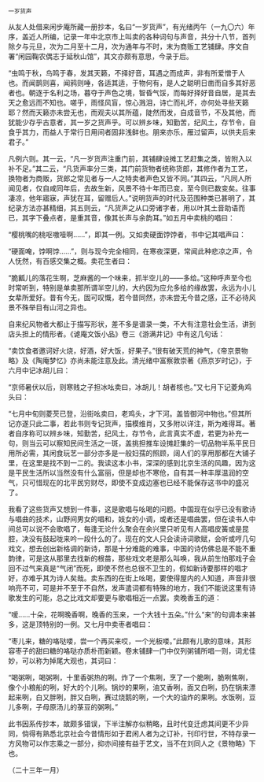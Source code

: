     一岁货声 

   从友人处借来闲步庵所藏一册抄本，名曰“一岁货声”，有光绪丙午（一九〇六）年序，盖近人所编，记录一年中北京市上叫卖的各种词句与声音，共分十八节，首列除夕与元旦，次为二月至十二月，次为通年与不时，末为商贩工艺铺肆。序文自署“闲园鞠农偶志于延秋山馆”，其文亦颇有意思，今录于后。

   “虫鸣于秋，鸟鸣于春，发其天籁，不择好音，耳遇之而成声，非有所爱憎于人也。而闻鹊则喜，闻鸦则唾，各适其适，于物何有，是人之聪明日凿而自多其好恶者也。朝逐于名利之场，暮夺于声色之境，智昏气馁，而每好择好音自居，是其去天之愈远而不知也。嗟乎，雨怪风盲，惊心溅泪，诗亡而礼坏，亦何处寻些天籁耶？然而天籁亦未尝无也，而观夫以其所蕴，陡然而发，自成音节，不及其他，而犹能少存乎古意者，其一岁之货声乎。可以辨乡味，知勤苦，纪风土，存节令，自食乎其力，而益人于常行日用间者固非浅鲜也。朋来亦乐，雁过留声，以供夫后来君子。”

   凡例六则。其一云，“凡一岁货声注重门前，其铺肆设摊工艺赶集之类，皆附入以补不足。”其二云，“凡货声率分三类，其门前货物者统称货郎，其修作者为工艺，换物者为商贩，货郎之常见者与一人之特卖者声色又皆不同。”其四云，“凡同人所闻见者，仅自咸同年后，去故生新，风景不待十年而已变，至今则已数变矣。往事凄凉，他年寤寐，声犹在耳，留赠后人。”说明货声的时代及范围种类已甚明了，其纪录方法亦甚精细，其五则云，“凡货声之从口旁诸字者，用以叶其土音助语而已，其字下叠点者，是重其音，像其长声与余韵耳。”如五月中卖桃的唱曰：

   “樱桃嘴的桃呕嗷噎啊……”，即其一例。又如卖硬面饽饽者，书中记其唱声曰：

   “硬面唵，饽啊饽……”，则与现今完全相同，在寒夜深更，常闻此种悲凉之声，令人怃然，有百感交集之概。卖花生者曰：

   “脆瓤儿的落花生啊，芝麻酱的一个味来，抓半空儿的——多给。”这种呼声至今也时常听到，特别是单卖那所谓半空儿的，大约因为应允多给的缘故罢，永远为小儿女辈所爱好。昔有今无，固可叹慨，若今昔同然，亦未尝无今昔之感，正不必待风景不殊举目有山河之异也。

   自来纪风物者大都止于描写形状，差不多是谱录一类，不大有注意社会生活，讲到店头担上的情形者。《谑庵文饭小品》卷三《游满井记》中有这几句话：

   “卖饮食者邀诃好火烧，好酒，好大饭，好果子。”很有破天荒的神气，《帝京景物略》及《陶庵梦忆》亦尚未能注意及此。清光绪中富察敦崇著《燕京岁时记》，于六月中记冰胡儿曰：

   “京师暑伏以后，则寒贱之子担冰吆卖曰，冰胡儿！胡者核也。”又七月下记菱角鸡头曰：

   “七月中旬则菱芡已登，沿街吆卖曰，老鸡头，才下河。盖皆御河中物也。”但其所记亦遂只此二事，若此书则专记货声，描模维肖，又多附以详注，斯为难得耳。著者自序称可以辨乡味，知勤苦，纪风土，存节令，此言真实不虚，若更为补充一句，则当云可以察知民间生活之一斑，盖挑担推车设摊赶集的一切品物半系平民日用所必需，其闲食玩艺一部分亦多是一般妇孺的照顾，阔人们的享用那都在大铺子里，在这里是找不到一二的。我读这本小书，深深的感到北京生活的风趣，因为这是平民生活所以当然没有什么富丽，但是却也不寒伧，自有其一种丰厚温润的空气，只可惜现在的北平民穷财尽，即使不变成边塞也已经不能保存这书中的盛况了。

   我看了这些货声又想到一件事，这是歌唱与吆喝的问题。中国现在似乎已没有歌诗与唱曲的技术，山野间男女的唱和，妓女的小调，或者还是唱曲罢，但在读书人中间总可以说不会歌唱了，每逢无论什么聚会在余兴里只听见有人高唱皮簧或是昆腔，决没有鼓起咙来吟一段什么的了。现在的文人只会读诗词歌赋，会听或哼几句戏文，想去创出新格调的新诗，那是十分难能的难事，中国的诗仿佛总是不能不重韵律，可是这从那里去找新的根苗，那些戏文老是那么叫唤，我从前生怕那戏子会回不过气来真是“气闭”而死，即使不然也总很不卫生的，假如新诗要那样的唱才好，亦难乎其为诗人矣哉。卖东西的在街上吆喝，要使得屋内的人知道，声音非很响亮不可，可是并不至于不自然，发声遣词都有特殊的地方，我们不能说这里有诗歌发生的可能，总之比戏文却要更与歌唱相近一点罢。卖晚香玉的道：

   “嗳……十朵，花啊晚香啊，晚香的玉来，一个大钱十五朵。”什么“来”的句调本来甚多，这是顶特别的一例。又七月中卖枣者唱曰：

   “枣儿来，糖的咯哒喽，尝一个再买来哎，一个光板喽。”此颇有儿歌的意味，其形容枣子的甜曰糖的咯哒亦质朴而新颖。卷末铺肆一门中仅列粥铺所唱一则，词尤佳妙，可以称为掉尾大观也，其词曰：

   “喝粥咧，喝粥咧，十里香粥热的咧。炸了一个焦咧，烹了一个脆咧，脆咧焦咧，像个小粮船的咧，好大的个儿咧。锅炒的果咧，油又香咧，面又白咧，扔在锅来漂起来咧，白又胖咧，胖又白咧，赛过烧鹅的咧，一个大的油炸的果咧。水饭咧，豆儿多咧，子母原汤儿的菉豆的粥咧。”

   此书因系传抄本，故颇多错误，下半注解亦似稍略，且时代变迁虑其间更不少异同，倘得有熟悉北京社会今昔情形如于君闲人者为之订补，刊印行世，不特存录一方风物可以作志乘之一部分，抑亦间接有益于艺文，当不在刘同人之《景物略》下也。

   （二十三年一月）

